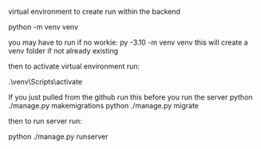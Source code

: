 virtual environment
to create run within the backend

python -m venv venv

you may have to run if no workie:
py -3.10 -m venv venv
this will create a venv folder if not already existing

then to activate virtual environment run:

.\venv\Scripts\activate

If you just pulled from the github run this before you run the server
python ./manage.py makemigrations
python ./manage.py migrate


then to run server run:

python ./manage.py runserver






